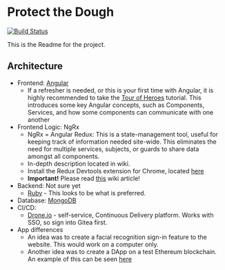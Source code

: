 # Protect the Dough
[![Build Status](https://drone.protectthedough.shop/api/badges/nick/protect-the-dough/status.svg)](https://drone.protectthedough.shop/nick/protect-the-dough)

This is the Readme for the project.

## Architecture
* Frontend: [Angular](https://angular.io/)
    * If a refresher is needed, or this is your first time with Angular, it is highly recommended to take the [Tour of Heroes](https://angular.io/tutorial) tutorial. This introduces some key Angular concepts, such as Components, Services, and how some components can communicate with one another
* Frontend Logic: NgRx
    * NgRx = Angular Redux: This is a state-management tool, useful for keeping track of information needed site-wide. This eliminates the need for multiple services, subjects, or guards to share data amongst all components. 
    * In-depth description located in wiki.
    * Install the Redux Devtools extension for Chrome, located [here](https://chrome.google.com/webstore/detail/redux-devtools/lmhkpmbekcpmknklioeibfkpmmfibljd?hl=en)
    * **Important!** Please read [this](https://git.protectthedough.shop/nick/protect-the-dough/wiki/NgRx%3A-Angular-Redux) wiki article!
* Backend: Not sure yet
    * [Ruby](https://scotch.io/tutorials/build-a-restful-json-api-with-rails-5-part-one) - This looks to be what is preferred.
* Database: [MongoDB](https://docs.mongodb.com/manual/introduction/)
* CI/CD:
    * [Drone.io](https://drone.protectthedough.shop) - self-service, Continuous Delivery platform. Works with SSO, so sign into Gitea first.
* App differences
    * An idea was to create a facial recognition sign-in feature to the website. This would work on a computer only.
    * Another idea was to create a DApp on a test Ethereum blockchain. An example of this can be seen [here](https://medium.com/coinmonks/build-a-dapp-using-ethereum-and-angular-6-a404fbf3c08d)
